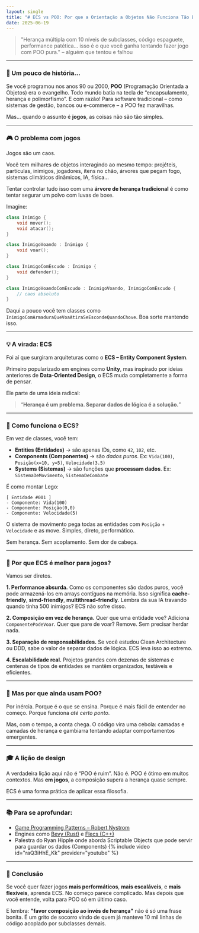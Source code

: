 ```yaml
---
layout: single
title: "# ECS vs POO: Por que a Orientação a Objetos Não Funciona Tão Bem em Jogos"
date: 2025-06-19
---
```


> "Herança múltipla com 10 níveis de subclasses, código espaguete, performance patética... isso é o que você ganha tentando fazer jogo com POO pura."
> – alguém que tentou e falhou

---

### 📜 Um pouco de história…

Se você programou nos anos 90 ou 2000, **POO** (Programação Orientada a Objetos) era o evangelho. Todo mundo batia na tecla de “encapsulamento, herança e polimorfismo”. E com razão! Para software tradicional – como sistemas de gestão, bancos ou e-commerce – a POO fez maravilhas.

Mas… quando o assunto é **jogos**, as coisas não são tão simples.

---

### 🎮 O problema com jogos

Jogos são um caos.

Você tem milhares de objetos interagindo ao mesmo tempo: projéteis, partículas, inimigos, jogadores, itens no chão, árvores que pegam fogo, sistemas climáticos dinâmicos, IA, física…

Tentar controlar tudo isso com uma **árvore de herança tradicional** é como tentar segurar um polvo com luvas de boxe.

Imagine:

```cpp
class Inimigo {
    void mover();
    void atacar();
}

class InimigoVoando : Inimigo {
    void voar();
}

class InimigoComEscudo : Inimigo {
    void defender();
}

class InimigoVoandoComEscudo : InimigoVoando, InimigoComEscudo {
    // caos absoluto
}
```

Daqui a pouco você tem classes como `InimigoComArmaduraQueVoaAtiraSeEscondeQuandoChove`. Boa sorte mantendo isso.

---

### 💡 A virada: ECS

Foi aí que surgiram arquiteturas como o **ECS – Entity Component System**.

Primeiro popularizado em engines como **Unity**, mas inspirado por ideias anteriores de **Data-Oriented Design**, o ECS muda completamente a forma de pensar.

Ele parte de uma ideia radical:

> “**Herança é um problema. Separar dados de lógica é a solução.**”

---

### 🧩 Como funciona o ECS?

Em vez de classes, você tem:

* **Entities (Entidades)** → são apenas IDs, como `42`, `102`, etc.
* **Components (Componentes)** → são *dados puros*. Ex: `Vida(100)`, `Posição(x=10, y=5)`, `Velocidade(3.5)`
* **Systems (Sistemas)** → são funções que **processam dados**. Ex: `SistemaDeMovimento`, `SistemaDeCombate`

É como montar Lego:

```plaintext
[ Entidade #001 ]
- Componente: Vida(100)
- Componente: Posição(0,0)
- Componente: Velocidade(5)
```

O sistema de movimento pega todas as entidades com `Posição` + `Velocidade` e as move. Simples, direto, performático.

Sem herança. Sem acoplamento. Sem dor de cabeça.

---

### 🚀 Por que ECS é melhor para jogos?

Vamos ser diretos.

**1. Performance absurda.**
Como os componentes são dados puros, você pode armazená-los em arrays contíguos na memória. Isso significa **cache-friendly**, **simd-friendly**, **multithread-friendly**. Lembra da sua IA travando quando tinha 500 inimigos? ECS não sofre disso.

**2. Composição em vez de herança.**
Quer que uma entidade voe? Adiciona `ComponentePodeVoar`. Quer que pare de voar? Remove. Sem precisar herdar nada.

**3. Separação de responsabilidades.**
Se você estudou Clean Architecture ou DDD, sabe o valor de separar dados de lógica. ECS leva isso ao extremo.

**4. Escalabilidade real.**
Projetos grandes com dezenas de sistemas e centenas de tipos de entidades se mantêm organizados, testáveis e eficientes.

---

### 🤔 Mas por que ainda usam POO?

Por inércia. Porque é o que se ensina. Porque é mais fácil de entender no começo. Porque funciona *até certo ponto*.

Mas, com o tempo, a conta chega. O código vira uma cebola: camadas e camadas de herança e gambiarra tentando adaptar comportamentos emergentes.

---

### 🎓 A lição de design

A verdadeira lição aqui não é “POO é ruim”. Não é. POO é ótimo em muitos contextos. Mas **em jogos**, a composição supera a herança quase sempre.

ECS é uma forma prática de aplicar essa filosofia.

---

### 📚 Para se aprofundar:

* [Game Programming Patterns – Robert Nystrom](https://gameprogrammingpatterns.com/component.html)
* Engines como [Bevy (Rust)](https://bevyengine.org/) e [Flecs (C++)](https://github.com/SanderMertens/flecs)
* Palestra do Ryan Hipple onde aborda Scriptable Objects que pode servir para guardar os dados (Components)
{% include video id="raQ3iHhE_Kk" provider="youtube" %}


---

### 💬 Conclusão

Se você quer fazer jogos **mais performáticos**, **mais escaláveis**, e **mais flexíveis**, aprenda ECS.
No começo parece complicado. Mas depois que você entende, volta para POO só em último caso.

E lembra: **"favor composição ao invés de herança"** não é só uma frase bonita. É um grito de socorro vindo de quem já manteve 10 mil linhas de código acoplado por subclasses demais.

